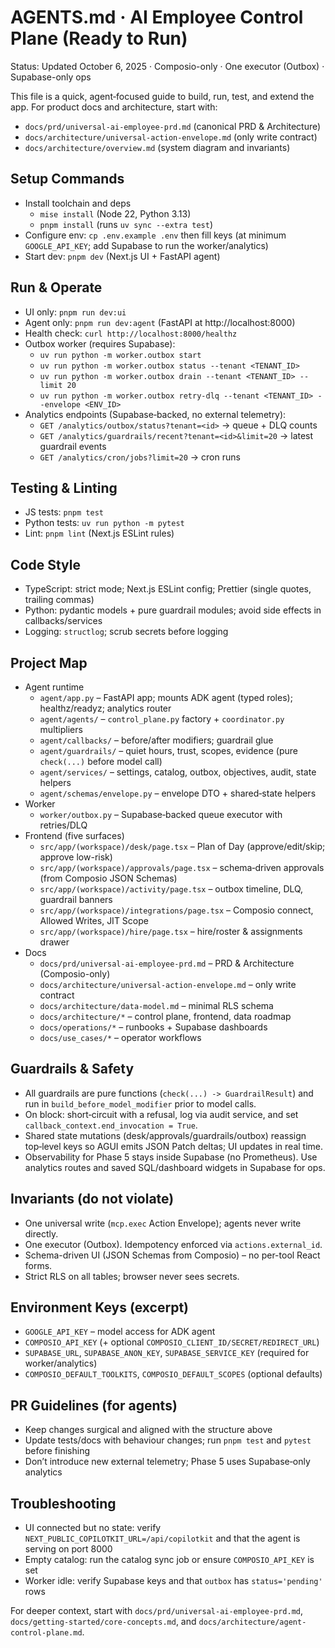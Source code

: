 # AGENTS.md · AI Employee Control Plane (Ready to Run)

Status: Updated October 6, 2025 · Composio-only · One executor (Outbox) · Supabase-only ops

This file is a quick, agent‑focused guide to build, run, test, and extend the app.
For product docs and architecture, start with:
- `docs/prd/universal-ai-employee-prd.md` (canonical PRD & Architecture)
- `docs/architecture/universal-action-envelope.md` (only write contract)
- `docs/architecture/overview.md` (system diagram and invariants)

## Setup Commands
- Install toolchain and deps
  - `mise install` (Node 22, Python 3.13)
  - `pnpm install` (runs `uv sync --extra test`)
- Configure env: `cp .env.example .env` then fill keys (at minimum `GOOGLE_API_KEY`; add Supabase to run the worker/analytics)
- Start dev: `pnpm dev` (Next.js UI + FastAPI agent)

## Run & Operate
- UI only: `pnpm run dev:ui`
- Agent only: `pnpm run dev:agent` (FastAPI at http://localhost:8000)
- Health check: `curl http://localhost:8000/healthz`
- Outbox worker (requires Supabase):
  - `uv run python -m worker.outbox start`
  - `uv run python -m worker.outbox status --tenant <TENANT_ID>`
  - `uv run python -m worker.outbox drain --tenant <TENANT_ID> --limit 20`
  - `uv run python -m worker.outbox retry-dlq --tenant <TENANT_ID> --envelope <ENV_ID>`
- Analytics endpoints (Supabase‑backed, no external telemetry):
  - `GET /analytics/outbox/status?tenant=<id>` → queue + DLQ counts
  - `GET /analytics/guardrails/recent?tenant=<id>&limit=20` → latest guardrail events
  - `GET /analytics/cron/jobs?limit=20` → cron runs

## Testing & Linting
- JS tests: `pnpm test`
- Python tests: `uv run python -m pytest`
- Lint: `pnpm lint` (Next.js ESLint rules)

## Code Style
- TypeScript: strict mode; Next.js ESLint config; Prettier (single quotes, trailing commas)
- Python: pydantic models + pure guardrail modules; avoid side effects in callbacks/services
- Logging: `structlog`; scrub secrets before logging

## Project Map
- Agent runtime
  - `agent/app.py` – FastAPI app; mounts ADK agent (typed roles); healthz/readyz; analytics router
  - `agent/agents/` – `control_plane.py` factory + `coordinator.py` multipliers
  - `agent/callbacks/` – before/after modifiers; guardrail glue
  - `agent/guardrails/` – quiet hours, trust, scopes, evidence (pure `check(...)` before model call)
  - `agent/services/` – settings, catalog, outbox, objectives, audit, state helpers
  - `agent/schemas/envelope.py` – envelope DTO + shared‑state helpers
- Worker
  - `worker/outbox.py` – Supabase‑backed queue executor with retries/DLQ
- Frontend (five surfaces)
  - `src/app/(workspace)/desk/page.tsx` – Plan of Day (approve/edit/skip; approve low-risk)
  - `src/app/(workspace)/approvals/page.tsx` – schema‑driven approvals (from Composio JSON Schemas)
  - `src/app/(workspace)/activity/page.tsx` – outbox timeline, DLQ, guardrail banners
  - `src/app/(workspace)/integrations/page.tsx` – Composio connect, Allowed Writes, JIT Scope
  - `src/app/(workspace)/hire/page.tsx` – hire/roster & assignments drawer
- Docs
  - `docs/prd/universal-ai-employee-prd.md` – PRD & Architecture (Composio-only)
  - `docs/architecture/universal-action-envelope.md` – only write contract
  - `docs/architecture/data-model.md` – minimal RLS schema
  - `docs/architecture/*` – control plane, frontend, data roadmap
  - `docs/operations/*` – runbooks + Supabase dashboards
  - `docs/use_cases/*` – operator workflows

## Guardrails & Safety
- All guardrails are pure functions (`check(...) -> GuardrailResult`) and run in
  `build_before_model_modifier` prior to model calls.
- On block: short‑circuit with a refusal, log via audit service, and set
  `callback_context.end_invocation = True`.
- Shared state mutations (desk/approvals/guardrails/outbox) reassign top‑level keys so
  AGUI emits JSON Patch deltas; UI updates in real time.
- Observability for Phase 5 stays inside Supabase (no Prometheus). Use analytics routes
  and saved SQL/dashboard widgets in Supabase for ops.

## Invariants (do not violate)
- One universal write (`mcp.exec` Action Envelope); agents never write directly.
- One executor (Outbox). Idempotency enforced via `actions.external_id`.
- Schema-driven UI (JSON Schemas from Composio) – no per-tool React forms.
- Strict RLS on all tables; browser never sees secrets.

## Environment Keys (excerpt)
- `GOOGLE_API_KEY` – model access for ADK agent
- `COMPOSIO_API_KEY` (+ optional `COMPOSIO_CLIENT_ID/SECRET/REDIRECT_URL`)
- `SUPABASE_URL`, `SUPABASE_ANON_KEY`, `SUPABASE_SERVICE_KEY` (required for worker/analytics)
- `COMPOSIO_DEFAULT_TOOLKITS`, `COMPOSIO_DEFAULT_SCOPES` (optional defaults)

## PR Guidelines (for agents)
- Keep changes surgical and aligned with the structure above
- Update tests/docs with behaviour changes; run `pnpm test` and `pytest` before finishing
- Don’t introduce new external telemetry; Phase 5 uses Supabase‑only analytics

## Troubleshooting
- UI connected but no state: verify `NEXT_PUBLIC_COPILOTKIT_URL=/api/copilotkit` and that
  the agent is serving on port 8000
- Empty catalog: run the catalog sync job or ensure `COMPOSIO_API_KEY` is set
- Worker idle: verify Supabase keys and that `outbox` has `status='pending'` rows

For deeper context, start with `docs/prd/universal-ai-employee-prd.md`,
`docs/getting-started/core-concepts.md`, and `docs/architecture/agent-control-plane.md`.
